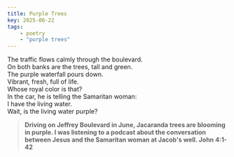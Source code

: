 ```yaml
---
title: Purple Trees
key: 2025-06-22
tags: 
    - poetry
    - "purple trees"
---
```


The traffic flows calmly through the boulevard.  
On both banks are the trees, tall and green.   
The purple waterfall pours down.   
Vibrant, fresh, full of life.   
Whose royal color is that?  
In the car, he is telling the Samaritan woman:  
I have the living water.   
Wait, is the living water purple?  


> **Driving on Jeffrey Boulevard in June, Jacaranda trees are blooming in purple. 
I was listening to a podcast about the conversation between Jesus and the Samaritan woman at Jacob's well. John 4:1-42** 



